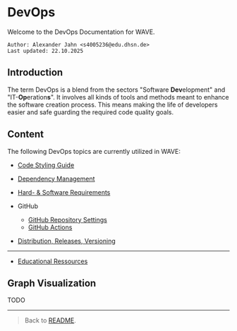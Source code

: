 # DevOps

Welcome to the DevOps Documentation for WAVE.

```
Author: Alexander Jahn <s4005236@edu.dhsn.de>
Last updated: 22.10.2025
```

## Introduction

The term DevOps is a blend from the sectors "Software **Dev**elopment" and "IT-**Op**eration**s**". It involves all kinds of tools and methods meant to enhance the software creation process. This means making the life of developers easier and safe guarding the required code quality goals.

## Content

The following DevOps topics are currently utilized in WAVE:

- [Code Styling Guide](CODE_STYLING.md)

- [Dependency Management](DEPENDENCY_MANAGEMENT.md)

- [Hard- & Software Requirements](REQUIREMENTS.md)

- GitHub
    - [GitHub Repository Settings](GITHUB_SETTINGS.md)
    - [GitHub Actions](GITHUB_ACTIONS.md)

- [Distribution, Releases, Versioning](DISTRIBUTION.md)

---

- [Educational Ressources](SOURCES.md)

## Graph Visualization

TODO

---

> Back to [README](../../README.md).